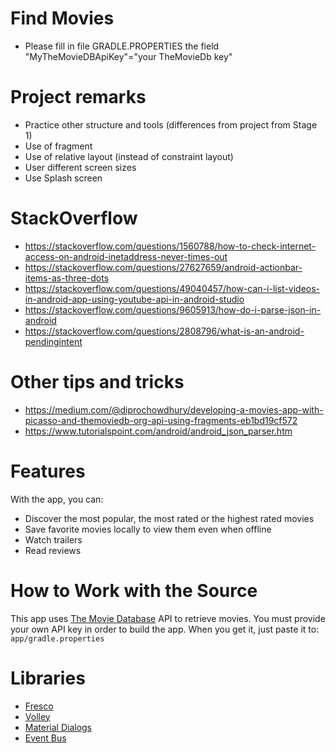 # Find Movies

-  Please fill in file GRADLE.PROPERTIES the field "MyTheMovieDBApiKey"="your TheMovieDb key"

# Project remarks
- Practice other structure and tools (differences from  project from Stage 1)
-  Use of fragment
-  Use of relative layout (instead of constraint layout)
-  User different screen sizes
-  Use Splash screen

# StackOverflow
- https://stackoverflow.com/questions/1560788/how-to-check-internet-access-on-android-inetaddress-never-times-out
- https://stackoverflow.com/questions/27627659/android-actionbar-items-as-three-dots
- https://stackoverflow.com/questions/49040457/how-can-i-list-videos-in-android-app-using-youtube-api-in-android-studio
- https://stackoverflow.com/questions/9605913/how-do-i-parse-json-in-android
- https://stackoverflow.com/questions/2808796/what-is-an-android-pendingintent

# Other tips and tricks
- https://medium.com/@diprochowdhury/developing-a-movies-app-with-picasso-and-themoviedb-org-api-using-fragments-eb1bd19cf572
- https://www.tutorialspoint.com/android/android_json_parser.htm

# Features
With the app, you can:
* Discover the most popular, the most rated or the highest rated movies
* Save favorite movies locally to view them even when offline
* Watch trailers
* Read reviews

# How to Work with the Source
This app uses [The Movie Database](https://www.themoviedb.org/documentation/api) API to retrieve movies.
You must provide your own API key in order to build the app. When you get it, just paste it to:
    ```
    app/gradle.properties
    ```
# Libraries

* [Fresco](https://github.com/facebook/fresco)
* [Volley](https://bintray.com/android/android-utils/com.android.volley.volley/view)
* [Material Dialogs](https://github.com/afollestad/material-dialogs)
* [Event Bus](https://github.com/greenrobot/EventBus)
